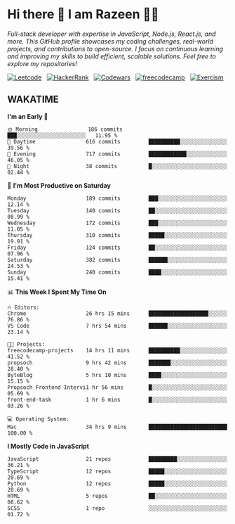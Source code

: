 # Hi there 👋 I am Razeen 👩‍💻

*Full-stack developer with expertise in JavaScript, Node.js, React.js, and more. This GitHub profile showcases my coding challenges, real-world projects, and contributions to open-source. I focus on continuous learning and improving my skills to build efficient, scalable solutions. Feel free to explore my repositories!*

[![Leetcode](https://img.shields.io/badge/-LeetCode-FFA116?style=for-the-badge&logo=LeetCode&logoColor=black)](https://leetcode.com/razeenshaikh/)&nbsp;&nbsp;
[![HackerRank](https://img.shields.io/badge/-Hackerrank-2EC866?style=for-the-badge&logo=HackerRank&logoColor=white)](https://www.hackerrank.com/profile/razeen_m_shaikh)&nbsp;&nbsp;
[![Codewars](https://img.shields.io/badge/Codewars-B1361E?style=for-the-badge&logo=Codewars&logoColor=white)](https://www.codewars.com/users/razeen_shaikh)&nbsp;&nbsp;
[![freecodecamp](https://img.shields.io/badge/freecodecamp-27273D?style=for-the-badge&logo=freecodecamp&logoColor=white)](https://www.freecodecamp.org/razeen)&nbsp;&nbsp;
[![Exercism](https://img.shields.io/badge/Exercism-009CAB?style=for-the-badge&logo=exercism&logoColor=white)](https://exercism.org/profiles/Razeen-Shaikh)

## WAKATIME

<!--START_SECTION:waka-->
**I'm an Early 🐤** 

```text
🌞 Morning                186 commits         ███░░░░░░░░░░░░░░░░░░░░░░   11.95 % 
🌆 Daytime                616 commits         ██████████░░░░░░░░░░░░░░░   39.56 % 
🌃 Evening                717 commits         ████████████░░░░░░░░░░░░░   46.05 % 
🌙 Night                  38 commits          █░░░░░░░░░░░░░░░░░░░░░░░░   02.44 % 
```
📅 **I'm Most Productive on Saturday** 

```text
Monday                   189 commits         ███░░░░░░░░░░░░░░░░░░░░░░   12.14 % 
Tuesday                  140 commits         ██░░░░░░░░░░░░░░░░░░░░░░░   08.99 % 
Wednesday                172 commits         ███░░░░░░░░░░░░░░░░░░░░░░   11.05 % 
Thursday                 310 commits         █████░░░░░░░░░░░░░░░░░░░░   19.91 % 
Friday                   124 commits         ██░░░░░░░░░░░░░░░░░░░░░░░   07.96 % 
Saturday                 382 commits         ██████░░░░░░░░░░░░░░░░░░░   24.53 % 
Sunday                   240 commits         ████░░░░░░░░░░░░░░░░░░░░░   15.41 % 
```


📊 **This Week I Spent My Time On** 

```text
🔥 Editors: 
Chrome                   26 hrs 15 mins      ███████████████████░░░░░░   76.86 % 
VS Code                  7 hrs 54 mins       ██████░░░░░░░░░░░░░░░░░░░   23.14 % 

🐱‍💻 Projects: 
freecodecamp-projects    14 hrs 11 mins      ██████████░░░░░░░░░░░░░░░   41.52 % 
propsoch                 9 hrs 42 mins       ███████░░░░░░░░░░░░░░░░░░   28.40 % 
ByteBlog                 5 hrs 10 mins       ████░░░░░░░░░░░░░░░░░░░░░   15.15 % 
Propsoch Frontend Intervi1 hr 56 mins        █░░░░░░░░░░░░░░░░░░░░░░░░   05.69 % 
front-end-task           1 hr 6 mins         █░░░░░░░░░░░░░░░░░░░░░░░░   03.26 % 

💻 Operating System: 
Mac                      34 hrs 9 mins       █████████████████████████   100.00 % 
```

**I Mostly Code in JavaScript** 

```text
JavaScript               21 repos            █████████░░░░░░░░░░░░░░░░   36.21 % 
TypeScript               12 repos            █████░░░░░░░░░░░░░░░░░░░░   20.69 % 
Python                   12 repos            █████░░░░░░░░░░░░░░░░░░░░   20.69 % 
HTML                     5 repos             ██░░░░░░░░░░░░░░░░░░░░░░░   08.62 % 
SCSS                     1 repo              ░░░░░░░░░░░░░░░░░░░░░░░░░   01.72 % 
```




<!--END_SECTION:waka-->

